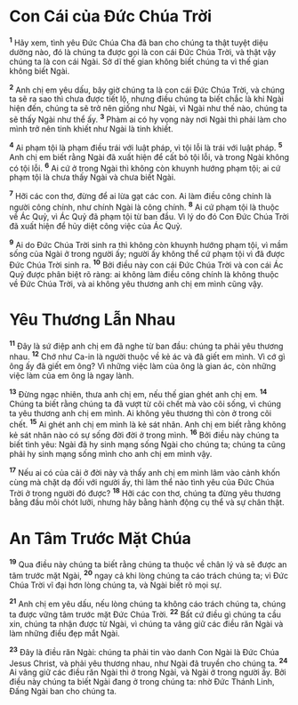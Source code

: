 # Con Cái của Đức Chúa Trời
<sup><b>1</b></sup> Hãy xem, tình yêu Đức Chúa Cha đã ban cho chúng ta thật tuyệt diệu dường nào, đó là chúng ta được gọi là con cái Đức Chúa Trời, và thật vậy chúng ta là con cái Ngài. Sở dĩ thế gian không biết chúng ta vì thế gian không biết Ngài.

<sup><b>2</b></sup> Anh chị em yêu dấu, bây giờ chúng ta là con cái Đức Chúa Trời, và chúng ta sẽ ra sao thì chưa được tiết lộ, nhưng điều chúng ta biết chắc là khi Ngài hiện đến, chúng ta sẽ trở nên giống như Ngài, vì Ngài như thế nào, chúng ta sẽ thấy Ngài như thể ấy. <sup><b>3</b></sup> Phàm ai có hy vọng này nơi Ngài thì phải làm cho mình trở nên tinh khiết như Ngài là tinh khiết.

<sup><b>4</b></sup> Ai phạm tội là phạm điều trái với luật pháp, vì tội lỗi là trái với luật pháp. <sup><b>5</b></sup> Anh chị em biết rằng Ngài đã xuất hiện để cất bỏ tội lỗi, và trong Ngài không có tội lỗi. <sup><b>6</b></sup> Ai cứ ở trong Ngài thì không còn khuynh hướng phạm tội; ai cứ phạm tội là chưa thấy Ngài và chưa biết Ngài.

<sup><b>7</b></sup> Hỡi các con thơ, đừng để ai lừa gạt các con. Ai làm điều công chính là người công chính, như chính Ngài là công chính. <sup><b>8</b></sup> Ai cứ phạm tội là thuộc về Ác Quỷ, vì Ác Quỷ đã phạm tội từ ban đầu. Vì lý do đó Con Đức Chúa Trời đã xuất hiện để hủy diệt công việc của Ác Quỷ.

<sup><b>9</b></sup> Ai do Đức Chúa Trời sinh ra thì không còn khuynh hướng phạm tội, vì mầm sống của Ngài ở trong người ấy; người ấy không thể cứ phạm tội vì đã được Đức Chúa Trời sinh ra. <sup><b>10</b></sup> Bởi điều này con cái Đức Chúa Trời và con cái Ác Quỷ được phân biệt rõ ràng: ai không làm điều công chính là không thuộc về Đức Chúa Trời, và ai không yêu thương anh chị em mình cũng vậy.

# Yêu Thương Lẫn Nhau
<sup><b>11</b></sup> Đây là sứ điệp anh chị em đã nghe từ ban đầu: chúng ta phải yêu thương nhau. <sup><b>12</b></sup> Chớ như Ca-in là người thuộc về kẻ ác và đã giết em mình. Vì cớ gì ông ấy đã giết em ông? Vì những việc làm của ông là gian ác, còn những việc làm của em ông là ngay lành.

<sup><b>13</b></sup> Đừng ngạc nhiên, thưa anh chị em, nếu thế gian ghét anh chị em. <sup><b>14</b></sup> Chúng ta biết rằng chúng ta đã vượt từ cõi chết mà vào cõi sống, vì chúng ta yêu thương anh chị em mình. Ai không yêu thương thì còn ở trong cõi chết. <sup><b>15</b></sup> Ai ghét anh chị em mình là kẻ sát nhân. Anh chị em biết rằng không kẻ sát nhân nào có sự sống đời đời ở trong mình. <sup><b>16</b></sup> Bởi điều này chúng ta biết tình yêu: Ngài đã hy sinh mạng sống Ngài cho chúng ta; chúng ta cũng phải hy sinh mạng sống mình cho anh chị em mình vậy.

<sup><b>17</b></sup> Nếu ai có của cải ở đời này và thấy anh chị em mình lâm vào cảnh khốn cùng mà chặt dạ đối với người ấy, thì làm thể nào tình yêu của Đức Chúa Trời ở trong người đó được? <sup><b>18</b></sup> Hỡi các con thơ, chúng ta đừng yêu thương bằng đầu môi chót lưỡi, nhưng hãy bằng hành động cụ thể và sự chân thật.

# An Tâm Trước Mặt Chúa
<sup><b>19</b></sup> Qua điều này chúng ta biết rằng chúng ta thuộc về chân lý và sẽ được an tâm trước mặt Ngài, <sup><b>20</b></sup> ngay cả khi lòng chúng ta cáo trách chúng ta; vì Đức Chúa Trời vĩ đại hơn lòng chúng ta, và Ngài biết rõ mọi sự.

<sup><b>21</b></sup> Anh chị em yêu dấu, nếu lòng chúng ta không cáo trách chúng ta, chúng ta được vững tâm trước mặt Đức Chúa Trời. <sup><b>22</b></sup> Bất cứ điều gì chúng ta cầu xin, chúng ta nhận được từ Ngài, vì chúng ta vâng giữ các điều răn Ngài và làm những điều đẹp mắt Ngài.

<sup><b>23</b></sup> Đây là điều răn Ngài: chúng ta phải tin vào danh Con Ngài là Đức Chúa Jesus Christ, và phải yêu thương nhau, như Ngài đã truyền cho chúng ta. <sup><b>24</b></sup> Ai vâng giữ các điều răn Ngài thì ở trong Ngài, và Ngài ở trong người ấy. Bởi điều này chúng ta biết Ngài đang ở trong chúng ta: nhờ Đức Thánh Linh, Đấng Ngài ban cho chúng ta.